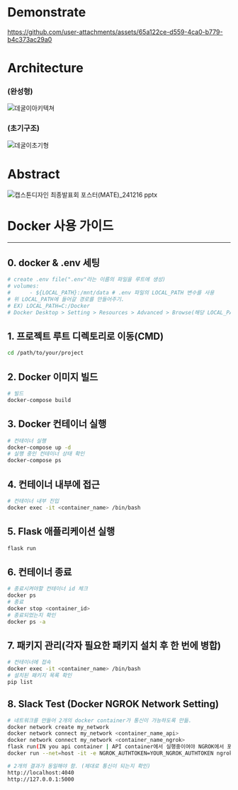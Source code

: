 # Demonstrate
https://github.com/user-attachments/assets/65a122ce-d559-4ca0-b779-b4c373ac29a0

# Architecture
### (완성형)
![데굴이아키텍쳐](https://github.com/user-attachments/assets/84799379-7765-4250-bf54-8d25035eb571)
### (초기구조)
![데굴이초기형](https://github.com/user-attachments/assets/7d7cb059-ffe8-42b0-9c19-6825be35253b)

# Abstract
![캡스톤디자인 최종발표회 포스터(MATE)_241216 pptx](https://github.com/user-attachments/assets/d80d259e-fceb-482f-bd25-27552a331390)

# Docker 사용 가이드
---
## 0. docker & .env 세팅
```bash
# create .env file(".env"라는 이름의 파일을 루트에 생성)
# volumes:
#      - ${LOCAL_PATH}:/mnt/data # .env 파일의 LOCAL_PATH 변수를 사용
# 위 LOCAL_PATH에 들어갈 경로를 만들어주기.
# EX) LOCAL_PATH=C:/Docker
# Docker Desktop > Setting > Resources > Advanced > Browse(해당 LOCAL_PATH로)
```

## 1. 프로젝트 루트 디렉토리로 이동(CMD)
```bash
cd /path/to/your/project
```
## 2. Docker 이미지 빌드
```bash
# 빌드
docker-compose build
```
## 3. Docker 컨테이너 실행
```bash
# 컨테이너 실행
docker-compose up -d
# 실행 중인 컨테이너 상태 확인
docker-compose ps
```
## 4. 컨테이너 내부에 접근
```bash
# 컨테이너 내부 진입
docker exec -it <container_name> /bin/bash
```
## 5. Flask 애플리케이션 실행
```bash
flask run
```
## 6. 컨테이너 종료
```bash
# 종료시켜야할 컨테이너 id 체크
docker ps
# 종료
docker stop <container_id>
# 종료되었는지 확인
docker ps -a
```
## 7. 패키지 관리(각자 필요한 패키지 설치 후 한 번에 병합) 
```bash
# 컨테이너에 접속
docker exec -it <container_name> /bin/bash
# 설치된 패키지 목록 확인
pip list
```

## 8. Slack Test (Docker NGROK Network Setting)
```bash
# 네트워크를 만들어 2개의 docker container가 통신이 가능하도록 만듦.
docker network create my_network
docker network connect my_network <container_name_api>
docker network connect my_network <container_name_ngrok>
flask run(IN you api container | API container에서 실행중이여야 NGROK에서 포워딩 가능. 반드시 선행.) 
docker run --net=host -it -e NGROK_AUTHTOKEN=YOUR_NGROK_AUTHTOKEN ngrok/ngrok:latest http 5000(Your Flask Port | PowerShell 하나 더 열고, 프로젝트 폴더 경로에서 실행.)

# 2개의 결과가 동일해야 함. (제대로 통신이 되는지 확인)
http://localhost:4040
http://127.0.0.1:5000
```
